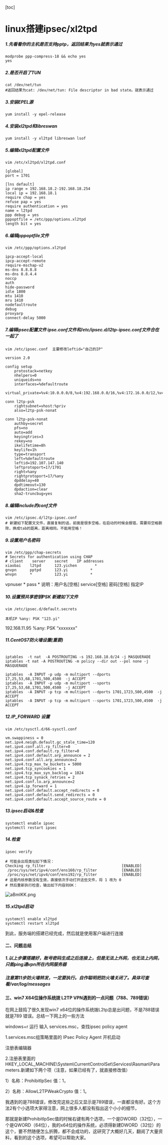 [toc]



# linux搭建ipsec/xl2tpd

##### 1.先看看你的主机是否支持pptp，返回结果为yes就表示通过

```
modprobe ppp-compress-18 && echo yes
yes
```

##### 2.是否开启了TUN

```
cat /dev/net/tun
#返回结果为cat: /dev/net/tun: File descriptor in bad state。就表示通过

```

##### 3.安装EPEL源

```
yum install -y epel-release

```

##### 4.安装xl2tpd和libreswan

```
yum install -y xl2tpd libreswan lsof

```

##### 5.编辑xl2tpd配置文件 

```
vim /etc/xl2tpd/xl2tpd.conf

[global]
port = 1701

[lns default]
ip range = 192.168.18.2-192.168.18.254
local ip = 192.168.18.1
require chap = yes
refuse pap = yes
require authentication = yes
name = l2tpd
ppp debug = yes
pppoptfile = /etc/ppp/options.xl2tpd
length bit = yes

```

##### 6.编辑pppoptfile文件

```
vim /etc/ppp/options.xl2tpd

ipcp-accept-local
ipcp-accept-remote
require-mschap-v2
ms-dns 8.8.8.8
ms-dns 8.8.4.4
noccp
auth
hide-password
idle 1800
mtu 1410
mru 1410
nodefaultroute
debug
proxyarp
connect-delay 5000
```

##### 7.编辑ipsec配置文件 ipse.conf文件和/etc/ipsec.d/l2tp-ipsec.conf文件合在一起了

```
vim /etc/ipsec.conf  主要修改leftid="自己的IP"

version 2.0

config setup
    protostack=netkey
    nhelpers=0
    uniqueids=no
    interfaces=%defaultroute
    virtual_private=%v4:10.0.0.0/8,%v4:192.168.0.0/16,%v4:172.16.0.0/12,%v4:!192.168.18.0/24

conn l2tp-psk
    rightsubnet=vhost:%priv
    also=l2tp-psk-nonat

conn l2tp-psk-nonat
    authby=secret
    pfs=no
    auto=add
    keyingtries=3
    rekey=no
    ikelifetime=8h
    keylife=1h
    type=transport
    left=%defaultroute
    leftid=192.107.147.140
    leftprotoport=17/1701
    right=%any
    rightprotoport=17/%any
    dpddelay=40
    dpdtimeout=130
    dpdaction=clear
    sha2-truncbug=yes

```



##### 8.编辑include的conf文件

```
vim /etc/ipsec.d/l2tp-ipsec.conf
# 新建如下配置文文件，直接复制的话，前面是很多空格，在启动的时候会报错，需要将空格删除，换成tab的距离，距离相同。不能用空格！
```



##### 9.设置用户名密码

```
vim /etc/ppp/chap-secrets
# Secrets for authentication using CHAP
# client    server    secret    IP addresses
xiaobai    l2tpd      123.yichen        *
gnvpn      pptpd      123.yi          *
wnvpn      *          123.yi          *

```

vpnuser * pass *
说明：用户名[空格]  service[空格]   密码[空格]      指定IP

##### 10.设置预共享密钥PSK   **新建如下文件**

```
vim /etc/ipsec.d/default.secrets

本机IP %any: PSK "123.yi"
```

192.168.11.95 %any: PSK “xxxxxxx”

##### 11.CentOS7防火墙设置(重要)

```

iptables  -t nat  -A POSTROUTING -s 192.168.18.0/24 -j MASQUERADE
iptables -t nat -A POSTROUTING -m policy --dir out --pol none -j MASQUERADE

iptables  -A INPUT -p udp -m multiport --dports 17,25,53,68,1701,500,4500  -j ACCEPT
iptables  -A INPUT -p udp -m multiport --sports 17,25,53,68,1701,500,4500  -j ACCEPT
iptables  -A INPUT -p tcp -m multiport --dports 1701,1723,500,4500  -j ACCEPT
iptables  -A INPUT -p tcp -m multiport --sports 1701,1723,500,4500  -j ACCEPT
```



##### 12.IP_FORWARD 设置

```
vim /etc/sysctl.d/66-sysctl.conf
```

```
vm.swappiness = 0
net.ipv4.neigh.default.gc_stale_time=120
net.ipv4.conf.all.rp_filter=0
net.ipv4.conf.default.rp_filter=0
net.ipv4.conf.default.arp_announce = 2
net.ipv4.conf.all.arp_announce=2
net.ipv4.tcp_max_tw_buckets = 5000
net.ipv4.tcp_syncookies = 1
net.ipv4.tcp_max_syn_backlog = 1024
net.ipv4.tcp_synack_retries = 2
net.ipv4.conf.lo.arp_announce=2
net.ipv4.ip_forward = 1
net.ipv4.conf.default.accept_redirects = 0
net.ipv4.conf.default.send_redirects = 0
net.ipv4.conf.default.accept_source_route = 0

```

##### 13.ipsec启动&检查

```
systemctl enable ipsec
systemctl restart ipsec
```

##### 14.检查

```
ipsec verify

# 可能会出现类似如下情况：
Checking rp_filter                                  [ENABLED]
 /proc/sys/net/ipv4/conf/ens160/rp_filter           [ENABLED]
 /proc/sys/net/ipv4/conf/ens192/rp_filter           [ENABLED]
# 这是内核参数没有生效，直接依次手动打开这些文件，将 1 改为 0
# 然后重新执行检查，输出如下内容则OK：
```

![aBmIKK.png](https://s1.ax1x.com/2020/08/04/aBmIKK.png)

##### 15.xl2tpd启动

```
systemctl enable xl2tpd
systemctl restart xl2tpd
```

到此，服务端的搭建已经完成，然后就是使用客户端进行连接

#### 二、问题总结

##### 1.以上步骤搭建好，账号密码生成之后连接上，但是无法上外网，也无法上内网，只能ping通vpn所在内网服务器

##### 注意第11步防火墙转发，一定要执行。自作聪明把防火墙关闭了。具体可查看/var/log/messages

#### 三、win7 X64位操作系统拨 L2TP VPN遇到的一点问题（788、789错误）

在网上鼓捣了很久发现win7 x64位的操作系统拨L2tp总是出问题，不是788错误就是789 错误。总结一下网上的一些方法

windows+r 运行 输入 services.msc，查找ipsec policy agent

1.services.msc组策略里面的 IPsec Policy Agent 开机启动

注册表编辑器

2.注册表里面的 HKEY_LOCAL_MACHINE\System\CurrentControlSet\Services\Rasman\Parameters.新建如下两个项（注意，如果已经有了，就直接修改值）

1）名称：ProhibitIpSec 值：1，

2）名称：AllowL2TPWeakCrypto 值：1。

我遇到的是788错误，修改完这些之后又显示是789错误，一直都没有好。这个方法2有个小选项大家得注意，网上很多人都没有指出这个小小的细节，

那就是新建ProhibitIpSec值的时候右键有两个选项，一个是DWORD（32位），一个是QWORD（64位），我的x64位的操作系统，必须得新建DWORD（32位）的这个，要不然随便怎么折腾，都不会成功的，这研究了大概好几天，翻阅了大量资料，看到的这个选项，希望可以帮助大家。